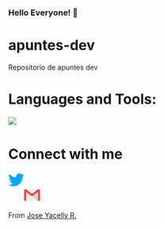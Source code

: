 ### Hello Everyone! 👋
# apuntes-dev
Repositorio de apuntes dev


# Languages and Tools:  
<a href="https://github.com/Neel2904">
  <img src="https://github-readme-stats.vercel.app/api/top-langs/?username=yacel100&theme=dark&hide=glsl,python" />
</a>

# Connect with me

</a> &nbsp;&nbsp;
<a href="https://twitter.com/yacel100">
  <img align="left" alt="Jose Luis Yacelly | Twitter" width="32px" src="https://github.com/SatYu26/SatYu26/blob/master/Assets/Twitter.svg" />
</a> &nbsp;&nbsp;

<a href="mailto:jose@yacelly.com">
  <img align="left" alt="Jose Yacelly | Mail" width="32px" src="https://github.com/SatYu26/SatYu26/blob/master/Assets/Gmail.svg" />
</a>
<br><br>


From [Jose Yacelly R.](https://github.com/yacel100)